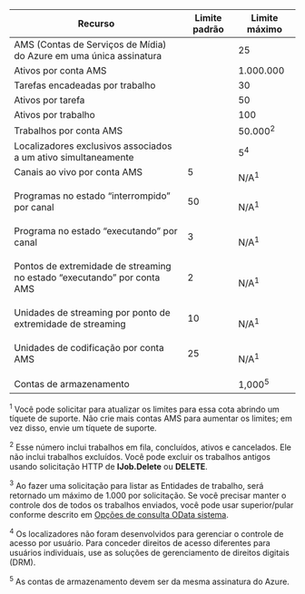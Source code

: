 Recurso|Limite padrão|Limite máximo
---|---|---
AMS (Contas de Serviços de Mídia) do Azure em uma única assinatura||25
Ativos por conta AMS||1\.000.000
Tarefas encadeadas por trabalho||30
Ativos por tarefa||50
Ativos por trabalho||100
Trabalhos por conta AMS ||50\.000<sup>2</sup>
Localizadores exclusivos associados a um ativo simultaneamente||5<sup>4</sup>
Canais ao vivo por conta AMS</p></td>|5</p></td>|N/A<sup>1</sup>
Programas no estado “interrompido” por canal</p></td>|50</p></td>|N/A<sup>1</sup>
Programa no estado “executando” por canal </p></td>|3</p></td>|N/A<sup>1</sup>
Pontos de extremidade de streaming no estado “executando” por conta AMS</p></td>|2</p></td>|N/A<sup>1</sup>
Unidades de streaming por ponto de extremidade de streaming</p></td>|10 </p></td>|N/A<sup>1</sup>
Unidades de codificação por conta AMS</p></td>|25</p></td>|N/A<sup>1</sup>
Contas de armazenamento | |1,000<sup>5</sup>

<sup>1</sup> Você pode solicitar para atualizar os limites para essa cota abrindo um tíquete de suporte. Não crie mais contas AMS para aumentar os limites; em vez disso, envie um tíquete de suporte.

<sup>2</sup> Esse número inclui trabalhos em fila, concluídos, ativos e cancelados. Ele não inclui trabalhos excluídos. Você pode excluir os trabalhos antigos usando solicitação HTTP de **IJob.Delete** ou **DELETE**.

<sup>3</sup> Ao fazer uma solicitação para listar as Entidades de trabalho, será retornado um máximo de 1.000 por solicitação. Se você precisar manter o controle dos de todos os trabalhos enviados, você pode usar superior/pular conforme descrito em [Opções de consulta OData sistema](http://msdn.microsoft.com/library/gg309461.aspx).

<sup>4</sup> Os localizadores não foram desenvolvidos para gerenciar o controle de acesso por usuário. Para conceder direitos de acesso diferentes para usuários individuais, use as soluções de gerenciamento de direitos digitais (DRM).

<sup>5</sup> As contas de armazenamento devem ser da mesma assinatura do Azure.

<!---HONumber=September15_HO1-->